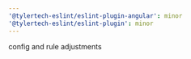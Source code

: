 ```yaml
---
'@tylertech-eslint/eslint-plugin-angular': minor
'@tylertech-eslint/eslint-plugin': minor
---
```


config and rule adjustments
